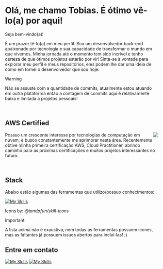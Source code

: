 <h1>Olá, me chamo Tobias. É ótimo vê-lo(a) por aqui!</h1>

Seja bem-vindo(a)!

É um prazer tê-lo(a) em meu perfil. Sou um desenvolvedor back-end apaixonado por tecnologia e sua capacidade de transformar o mundo em que vivemos. Minha jornada até o momento tem sido incrível e tenho certeza de que ótimos projetos estarão por vir! Sinta-se à vontade para explorar meu perfil e meus repositórios, eles podem lhe dar uma ideia de como em tornei o desenvolvedor que sou hoje.
  
> [!WARNING]
> Não se assuste com a quantidade de commits, atualmente estou atuando em outra plataforma então a contagem de commits aqui é relativamente baixa e limitada a projetos pessoais!

<br/>

<h2>AWS Certified</h2>

<div>
    <img align="right" src="https://github.com/tsirianni/tsirianni/assets/92902666/4c7d340e-9a84-4e8b-bc7a-23d373bab1d3"></img>
  <p align="left">Possuo um crescente interesse por tecnologias de computação em nuvem, e busco constantemente me aprimorar nesta área. Recentemente obtive minha primeira certificação AWS, Cloud Practitioner, abrindo caminho para as próximas certificações e muitos projetos interessantes no futuro.</p>
</div>

<br/>

<h2>Stack</h2>

Abaixo estão algumas das ferramentas que utilizo/possuo conhecimentos:

[![My Skills](https://skillicons.dev/icons?i=postgres,mongodb,prisma,sequelize,nodejs,javascript,typescript,express,jest,docker,aws,azure,vscode,discord,linux,postman,git,markdown,figma)](https://skillicons.dev)  
  
Icons by: *@tandpfun/skill-icons*

> [!IMPORTANT]
> A lista acima não é exaustiva, nem todas as ferramentas possuem ícones, mas as faltantes já possuem issues abertos para incluí-las! ;)

<h2>Entre em contato</h2>

[![My Skills](https://skillicons.dev/icons?i=linkedin)](https://www.linkedin.com/in/tobias-sirianni/)
[![My Skills](https://skillicons.dev/icons?i=gmail)](https://mail.google.com/mail/?view=cm&source=mailto&to=sirianni.gf@gmail.com)

